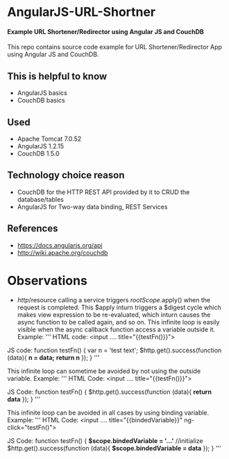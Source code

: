AngularJS-URL-Shortner
======================

#### Example URL Shortener/Redirector using Angular JS and CouchDB

This repo contains source code example for URL Shortener/Redirector App using Angular JS and CouchDB.

## This is helpful to know
* AngularJS basics
* CouchDB basics

## Used
* Apache Tomcat 7.0.52
* AngularJS 1.2.15
* CouchDB 1.5.0


## Technology choice reason
* CouchDB for the HTTP REST API provided by it to CRUD the database/tables
* AngularJS for Two-way data binding, REST Services

## References
* https://docs.angularjs.org/api
* http://wiki.apache.org/couchdb


# Observations

* $http/$resource calling a service triggers $rootScope.$apply() when the request is completed. This $apply inturn triggers a $digest cycle which makes view expression to be re-evaluated, which inturn causes the async function to be called again, and so on. This infinite loop is easily visible when the async callback function access a variable outside it. Example:
'''
HTML code:
<input .... title="{{testFn()}}">


JS code:
function testFn() {
	var n = 'test text';
	$http.get().success(function (data){
		**n = data;**
		**return n**
	});
}
'''

This infinite loop can sometime be avoided by not using the outside variable. Example:
'''
HTML Code:
<input .... title="{{testFn()}}">


JS Code:
function testFn() {
	$http.get().success(function (data){
		**return data**
	});
}
'''

This infinite loop can be avoided in all cases by using binding variable. Example:
'''
HTML Code:
<input .... title="{{bindedVariable}}" ng-click="testFn()">


JS Code:
function testFn() {
	**$scope.bindedVariable = '...'** //initialize
	$http.get().success(function (data){
		**$scope.bindedVariable = data**
	});
}
'''

